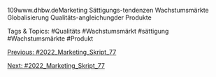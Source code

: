109www.dhbw.deMarketing
Sättigungs-tendenzen
Wachstumsmärkte 
Globalisierung 
Qualitäts-angleichungder Produkte

   Tags & Topics:
   #Qualitäts
   #Wachstumsmärkt
   #sättigung
   #Wachstumsmärkte
   #Produkt

[Previous: #2022_Marketing_Skript_77](2022_Marketing_Skript_77.md)

[Next: #2022_Marketing_Skript_77](2022_Marketing_Skript_77.md)